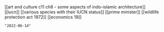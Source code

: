 [[art and culture c11 ch8 - some aspects of indo-islamic architecture]]
[[iucn]]
[[various species with their IUCN status]]
[[prime minister]]
[[wildlife protection act 1972]]
[[economics 19]]

```query 2021-12-01 16:30
"2022-06-14"
```